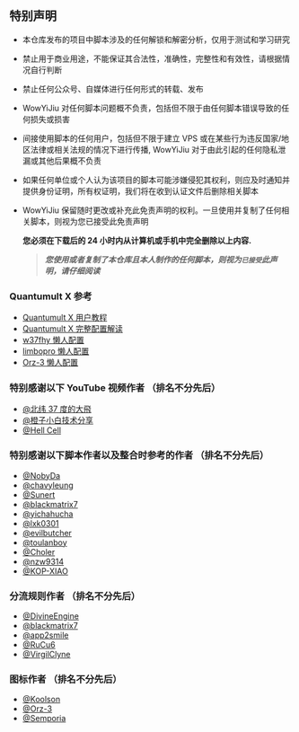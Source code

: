 ## 特别声明

- 本仓库发布的项目中脚本涉及的任何解锁和解密分析，仅用于测试和学习研究

- 禁止用于商业用途，不能保证其合法性，准确性，完整性和有效性，请根据情况自行判断

- 禁止任何公众号、自媒体进行任何形式的转载、发布

- WowYiJiu 对任何脚本问题概不负责，包括但不限于由任何脚本错误导致的任何损失或损害

- 间接使用脚本的任何用户，包括但不限于建立 VPS 或在某些行为违反国家/地区法律或相关法规的情况下进行传播, WowYiJiu 对于由此引起的任何隐私泄漏或其他后果概不负责

- 如果任何单位或个人认为该项目的脚本可能涉嫌侵犯其权利，则应及时通知并提供身份证明，所有权证明，我们将在收到认证文件后删除相关脚本

- WowYiJiu 保留随时更改或补充此免责声明的权利。一旦使用并复制了任何相关脚本，则视为您已接受此免责声明

  **您必须在下载后的 24 小时内从计算机或手机中完全删除以上内容.** </br>

  > **_您使用或者复制了本仓库且本人制作的任何脚本，则视为`已接受`此声明，请仔细阅读_**

### Quantumult X 参考

- [Quantumult X 用户教程](https://www.notion.so/Quantumult-X-1d32ddc6e61c4892ad2ec5ea47f00917)
- [Quantumult X 完整配置解读](https://raw.githubusercontent.com/KOP-XIAO/QuantumultX/master/QuantumultX_Profiles.conf)
- [w37fhy 懒人配置](https://raw.githubusercontent.com/w37fhy/QuantumultX/master/w37fhy_diy.conf)
- [limbopro 懒人配置](https://raw.githubusercontent.com/limbopro/Profiles4limbo/main/full.conf)
- [Orz-3 懒人配置](https://raw.githubusercontent.com/Orz-3/QuantumultX/master/Orz-3.conf)

### 特别感谢以下 YouTube 视频作者 （排名不分先后）

- [@北纬 37 度的大飛](https://www.youtube.com/playlist?list=PLjqZWxLDYP3t12BpTjBvrDCbyJkYNxzwE)
- [@橙子小白技术分享](https://www.youtube.com/playlist?list=PLAwbcHHUuui90hRChtmitMuoDPoNdmYqD)
- [@Hell Cell](https://www.youtube.com/channel/UCgjdfJbXYaFfC3Wxump37Mg)

### 特别感谢以下脚本作者以及整合时参考的作者 （排名不分先后）

- [@NobyDa](https://github.com/NobyDa)
- [@chavyleung](https://github.com/chavyleung)
- [@Sunert](https://github.com/Sunert)
- [@blackmatrix7](https://github.com/blackmatrix7)
- [@yichahucha](https://github.com/yichahucha)
- [@lxk0301](https://github.com/lxk0301)
- [@evilbutcher](https://github.com/evilbutcher)
- [@toulanboy](https://github.com/toulanboy)
- [@Choler](https://github.com/Choler)
- [@nzw9314](https://github.com/nzw9314)
- [@KOP-XIAO](https://github.com/KOP-XIAO)

### 分流规则作者 （排名不分先后）

- [@DivineEngine](https://github.com/DivineEngine)
- [@blackmatrix7](https://github.com/blackmatrix7)
- [@app2smile](https://github.com/app2smile)
- [@RuCu6](https://github.com/RuCu6)
- [@VirgilClyne](https://github.com/VirgilClyne)

### 图标作者 （排名不分先后）

- [@Koolson](https://github.com/Koolson)
- [@Orz-3](https://github.com/Orz-3)
- [@Semporia](https://github.com/Semporia)
